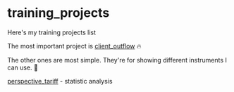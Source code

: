 # training_projects

Here's my training projects list

The most important project is [client_outflow](https://github.com/ssensse/training_projects/tree/main/client_outlow) 🔥

The other ones are most simple. They're for showing different instruments I can use. 🔧

[perspective_tariff](https://github.com/ssensse/training_projects/tree/main/perspective_tariff) - statistic analysis
